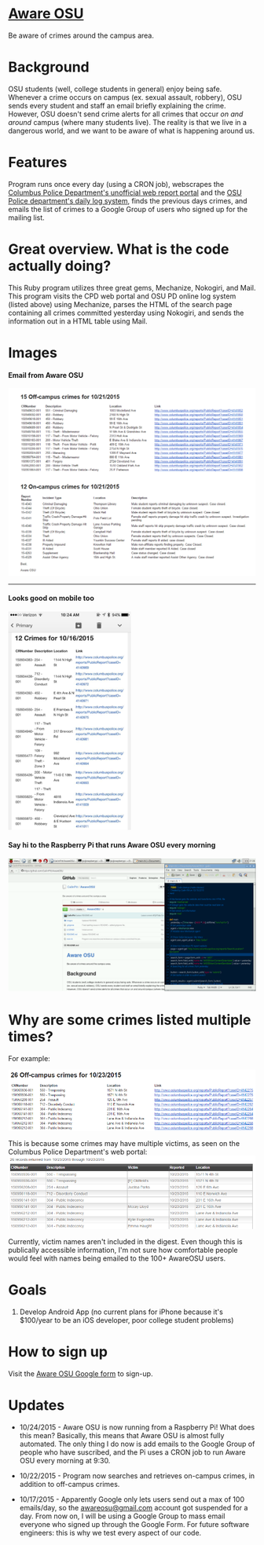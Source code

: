 # [Aware OSU](http://cailinpitt.github.io/AwareOSU/)
Be aware of crimes around the campus area.

# Background
OSU students (well, college students in general) enjoy being safe. Whenever a crime occurs on campus (ex. sexual assault, robbery), OSU sends every student and staff an email briefly explaining the crime. However, OSU doesn't send crime alerts for all crimes that occur *on and around* campus (where many students live). The reality is that we live in a dangerous world, and we want to be aware of what is happening around us.

# Features
Program runs once every day (using a CRON job), webscrapes the [Columbus Police Department's unofficial web report portal](http://www.columbuspolice.org/reports/) and the [OSU Police department's daily log system](http://www.ps.ohio-state.edu/police/daily_log/view.php?date=yesterday), finds the previous days crimes, and emails the list of crimes to a Google Group of users who signed up for the mailing list.

# Great overview. What is the code actually doing?
This Ruby program utilizes three great gems, Mechanize, Nokogiri, and Mail. This program visits the CPD web portal and OSU PD online log system (listed above) using Mechanize, parses the HTML of the search page containing all crimes committed yesterday using Nokogiri, and sends the information out in a HTML table using Mail.

# Images

#### Email from Aware OSU
![Email from Aware OSU](https://raw.githubusercontent.com/CailinPitt/AwareOSU/master/images/fullEmail.PNG)

---

#### Looks good on mobile too
<img src="https://raw.githubusercontent.com/CailinPitt/AwareOSU/master/images/IMG_2862.jpg" alt="Mobile" width="250" height="445"/>

#### Say hi to the Raspberry Pi that runs Aware OSU every morning
![Raspberry Pi](https://raw.githubusercontent.com/CailinPitt/AwareOSU/master/images/pi.PNG)

# Why are some crimes listed multiple times?
For example:

![Sometimes you may see crimes listed multiple times in a digest](https://raw.githubusercontent.com/CailinPitt/AwareOSU/master/images/repeat.PNG)

This is because some crimes may have multiple victims, as seen on the Columbus Police Department's web portal:
![Multiple crimes](https://raw.githubusercontent.com/CailinPitt/AwareOSU/master/images/repeat1.PNG)

Currently, victim names aren't included in the digest. Even though this is publically accessible information, I'm not sure how comfortable people would feel with names being emailed to the 100+ AwareOSU users.

# Goals
1. Develop Android App (no current plans for iPhone because it's $100/year to be an iOS developer, poor college student problems)

# How to sign up
Visit the [Aware OSU Google form](http://goo.gl/forms/Oy5kZ4xHbX) to sign-up.

# Updates
* 10/24/2015 - Aware OSU is now running from a Raspberry Pi! What does this mean? Basically, this means that Aware OSU is almost fully automated. The only thing I do now is add emails to the Google Group of people who have suscribed, and the Pi uses a CRON job to run Aware OSU every morning at 9:30.

* 10/22/2015 - Program now searches and retrieves on-campus crimes, in addition to off-campus crimes. 

* 10/17/2015 - Apparently Google only lets users send out a max of 100 emails/day, so the awareosu@gmail.com account got suspended for a day. From now on, I will be using a Google Group to mass email everyone who signed up through the Google Form. For future software engineers: this is why we test every aspect of our code.
